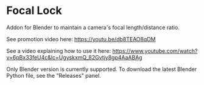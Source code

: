 # Focal Lock
Addon for Blender to maintain a camera's focal length/distance ratio.

See promotion video here: https://youtu.be/db8TEAO8qDM

See a video explaining how to use it here: https://www.youtube.com/watch?v=6pBx33feU4c&lc=UgyskxmQ_82Gvtjy8gp4AaABAg

Only Blender version is currently supported. To download the latest Blender Python file, see the "Releases" panel.